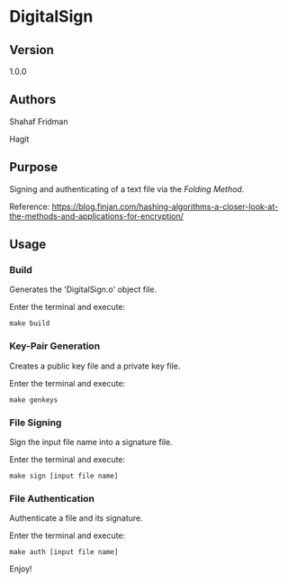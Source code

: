 # DigitalSign

## Version
1.0.0

## Authors

Shahaf Fridman

Hagit 


## Purpose
Signing and authenticating of a text file via the *Folding Method*.

Reference: https://blog.finjan.com/hashing-algorithms-a-closer-look-at-the-methods-and-applications-for-encryption/


## Usage

### Build

Generates the 'DigitalSign.o' object file.

Enter the terminal and execute:

`make build`



### Key-Pair Generation

Creates a public key file and a private key file.

Enter the terminal and execute:

`make genkeys`



### File Signing

Sign the input file name into a signature file.

Enter the terminal and execute:

`make sign [input file name]`



### File Authentication

Authenticate a file and its signature.

Enter the terminal and execute:

`make auth [input file name]`




Enjoy!
